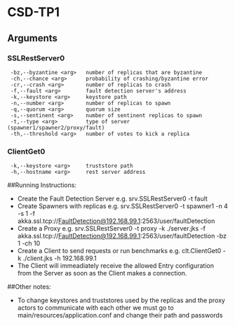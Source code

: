 
# CSD-TP1
## Arguments

### SSLRestServer0
```
 -bz,--byzantine <arg>   number of replicas that are byzantine
 -ch,--chance <arg>      probability of crashing/byzantine error
 -cr,--crash <arg>       number of replicas to crash
 -f,--fault <arg>        fault detection server's address
 -k,--keystore <arg>     keystore path
 -n,--number <arg>       number of replicas to spawn
 -q,--quorum <arg>       quorum size
 -s,--sentinent <arg>    number of sentinent replicas to spawn
 -t,--type <arg>         type of server (spawner1/spawner2/proxy/fault)
 -th,--threshold <arg>   number of votes to kick a replica
```

### ClientGet0
```
 -k,--keystore <arg>     truststore path
 -h,--hostname <arg>     rest server address 
```

##Running Instructions:

- Create the Fault Detection Server e.g. srv.SSLRestServer0 -t fault
- Create Spawners with replicas e.g. srv.SSLRestServer0 -t spawner1 -n 4 -s 1 -f akka.ssl.tcp://FaultDetection@192.168.99.1:2563/user/faultDetection
- Create a Proxy e.g. srv.SSLRestServer0 -t proxy -k ./server.jks -f akka.ssl.tcp://FaultDetection@192.168.99.1:2563/user/faultDetection -bz 1 -ch 10
- Create a Client to send requests or run benchmarks e.g. clt.ClientGet0 -k ./client.jks -h 192.168.99.1
- The Client will immeadiately receive the allowed Entry configuration from the Server as soon as the Client makes a connection.

##Other notes:
- To change keystores and truststores used by the replicas and the proxy actors to communicate with each other we must go to main/resources/application.conf and change their path and passwords